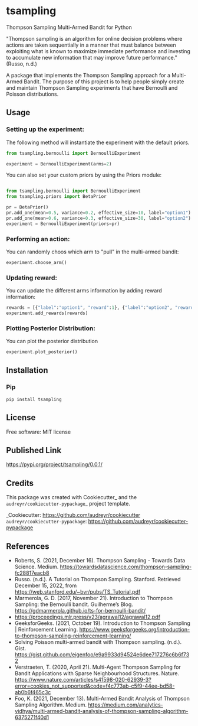 # tsampling
Thompson Sampling Multi-Armed Bandit for Python

"Thompson sampling is an algorithm for online decision problems where actions are taken sequentially in a manner that
must balance between exploiting what is known to maximize immediate performance and investing to accumulate new information that may improve future performance."(Russo, n.d.)

A package that implements the Thompson Sampling approach for a Multi-Armed Bandit.
The purpose of this project is to help people simply create and maintain Thompson Sampling experiments that have Bernoulli and Poisson distributions.

## Usage

### Setting up the experiment:

The following method will instantiate the experiment with the default priors.
```python
from tsampling.bernoulli import BernoulliExperiment

experiment = BernoulliExperiment(arms=2)
```

You can also set your custom priors by using the Priors module:
```python

from tsampling.bernoulli import BernoulliExperiment
from tsampling.priors import BetaPrior

pr = BetaPrior()
pr.add_one(mean=0.5, variance=0.2, effective_size=10, label="option1")
pr.add_one(mean=0.6, variance=0.3, effective_size=30, label="option2")
experiment = BernoulliExperiment(priors=pr)
```

### Performing an action:
You can randomly choos which arm to "pull" in the multi-armed bandit:
```python
experiment.choose_arm()
```

### Updating reward:
You can update the different arms information by adding reward information:

```python
rewards = [{"label":"option1", "reward":1}, {"label":"option2", "reward":0}]
experiment.add_rewards(rewards)
```

### Plotting Posterior Distribution:
You can plot the posterior distribution 

```python
experiment.plot_posterior()
```

## Installation

### Pip 
```
pip install tsampling
```

## License
 Free software: MIT license

## Published Link

https://pypi.org/project/tsampling/0.0.1/

## Credits

This package was created with Cookiecutter_ and the `audreyr/cookiecutter-pypackage`_ project template.

_Cookiecutter: https://github.com/audreyr/cookiecutter
`audreyr/cookiecutter-pypackage`: https://github.com/audreyr/cookiecutter-pypackage

## References
* Roberts, S. (2021, December 16). Thompson Sampling - Towards Data Science. Medium. https://towardsdatascience.com/thompson-sampling-fc28817eacb8
* Russo. (n.d.). A Tutorial on Thompson Sampling. Stanford. Retrieved December 15, 2022, from https://web.stanford.edu/~bvr/pubs/TS_Tutorial.pdf
* Marmerola, G. D. (2017, November 21). Introduction to Thompson Sampling: the Bernoulli bandit. Guilherme’s Blog. https://gdmarmerola.github.io/ts-for-bernoulli-bandit/
* https://proceedings.mlr.press/v23/agrawal12/agrawal12.pdf
* GeeksforGeeks. (2021, October 19). Introduction to Thompson Sampling | Reinforcement Learning. https://www.geeksforgeeks.org/introduction-to-thompson-sampling-reinforcement-learning/
* Solving Poisson multi-armed bandit with Thompson sampling. (n.d.). Gist. https://gist.github.com/eigenfoo/e9a9933d94524e6dee717276c6b6f732
* Verstraeten, T. (2020, April 21). Multi-Agent Thompson Sampling for Bandit Applications with Sparse Neighbourhood Structures. Nature. https://www.nature.com/articles/s41598-020-62939-3?error=cookies_not_supported&code=f4c773ab-c5f9-44ee-bd58-ab0b6f465c3c
* Foo, K. (2021, December 13). Multi-Armed Bandit Analysis of Thompson Sampling Algorithm. Medium. https://medium.com/analytics-vidhya/multi-armed-bandit-analysis-of-thompson-sampling-algorithm-6375271f40d1



